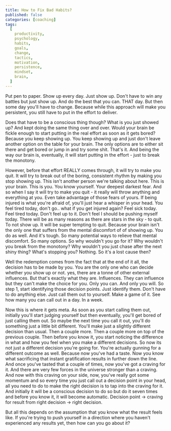 ```yaml
---
title: How to Fix Bad Habits?
published: false
categories: [coaching]
tags:
  [
    productivity,
    psychology,
    habits,
    goals,
    change,
    tactics,
    motivation,
    persistence,
    mindset,
    brain,
  ]
---
```


Put pen to paper. Show up every day. Just show up. Don't have to win any battles but just show up. And do the best that you can. THAT day. But then some day you'll have to change. Because while this approach will make you persistent, you still have to put in the effort to deliver.

Does that have to be a conscious thing though? What is you just showed up? And kept doing the same thing over and over. Would your brain be fickle enough to start putting in the real effort as soon as it gets bored? Because you keep showing up. You keep showing up and just don't leave another option on the table for your brain. The only options are to either sit there and get bored or jump in and try some shit. That's it. And being the way our brain is, eventually, it will start putting in the effort - just to break the monotony.

However, before that effort REALLY comes through, it will try to make you quit. It will try to break out of the boring, consistent rhythm by making you stop showing up. This isn't another person we're talking about here. This is your brain. This is you. You know yourself. Your deepest darkest fear. And so when I say it will try to make you quit - it really will throw anything and everything at you. Even take advantage of those fears of yours. If being injured is what you're afraid of, you'll just hear a whisper in your head. You feel tired today, don't go.. what if you get injured again? Feel sick today. Feel tired today. Don't feel up to it. Don't feel I should be pushing myself today. There will be as many reasons as there are stars in the sky - to quit. To not show up. It will be super tempting to quit. Because your brain isn't the only one that suffers from the mental discomfort of of showing up. You do as well. And it's tough. So many potential ways to relieve that mental discomfort. So many options. So why wouldn't you go for it? Why wouldn't you break from the monotony? Why wouldn't you just chase after the next shiny thing? What's stopping you? Nothing. So it's a lost cause then?

Well the redemption comes from the fact that at the end of it all, the decision has to be made by you. You are the only one who can decide whether you show up or not. yes, there are a tonne of other external influences. But that's exactly what they are. Influences. They can influence but they can't make the choice for you. Only you can. And only you will.
So step 1, start identifying those decision points. Just identify them. Don't have to do anything else. Just call them out to yourself. Make a game of it. See how many you can call out in a day. In a week.

Now this is where it gets meta. As soon as you start calling them out, initially you'll start judging yourself but then eventually, you'll get bored of just calling them out. So maybe the next time you call it out, you'll do something just a little bit different. You'll make just a slightly different decision than usual. Then a couple more. Then a couple more on top of the previous couple. Then before you know it, you start noticing the difference in what and how you feel when you make a different decisions. So now its not just a different decision you're going for. You're actually gunning for a different outcome as well. Because now you've had a taste. Now you know what sacrificing that instant gratification results in further down the line. And once you've tasted that a couple of times, now you've got a craving for it. And there are very few forces in the universe stronger than a craving. And now with this craving on your side, now, you've really got some momentum and so every time you just call out a decision point in your head, all you need to do to make the right decision is to tap into the craving for it. And initially it will be a conscious decision to do so but do it seven times and before you know it, it will become automatic. Decision point -> craving for result from right decision -> right decision.

But all this depends on the assumption that you know what the result feels like. If you're trying to push yourself in a direction where you haven't experienced any results yet, then how can you go about it?
